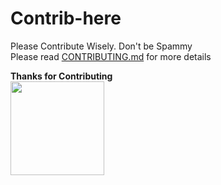 # Contrib-here

Please Contribute Wisely. Don't be Spammy<br>
Please read [CONTRIBUTING.md](https://github.com/Ryuji-Facility/Coding-challenge/blob/main/CONTRIBUTING.md) for more details


**Thanks for Contributing**
<br>
<a href = "https://github.com/Ryuji-Facilities/Coding-challenge/graphs/contributors">
  <img src="https://contrib.rocks/image?repo=Ryuji-Facilities/Coding-challenge&max=30&columns=5&anon=1" width="150">
</a>
